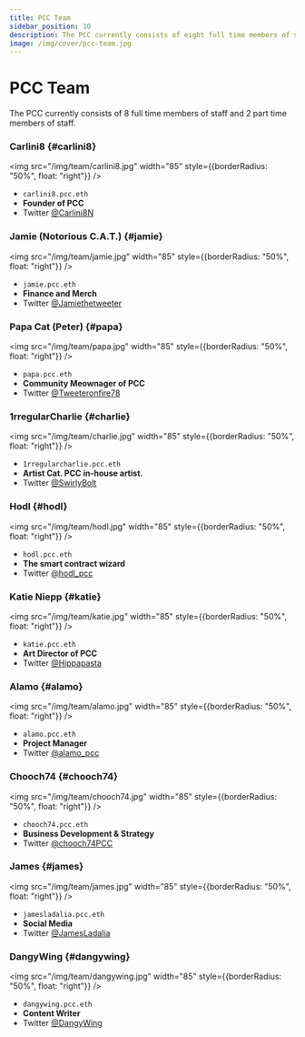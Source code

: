 ```yaml
---
title: PCC Team
sidebar_position: 10
description: The PCC currently consists of eight full time members of staff and two part time members of staff.
image: /img/cover/pcc-team.jpg
---
```


# PCC Team

The PCC currently consists of 8 full time members of staff and 2 part time members of staff.

### Carlini8 {#carlini8}

<img
src="/img/team/carlini8.jpg"
width="85"
style={{borderRadius: "50%", float: "right"}}
/>

- `carlini8.pcc.eth`
- **Founder of PCC**
- Twitter [@Carlini8N](https://twitter.com/Carlini8N)

### Jamie (Notorious C.A.T.) {#jamie}

<img
src="/img/team/jamie.jpg"
width="85"
style={{borderRadius: "50%", float: "right"}}
/>

- `jamie.pcc.eth`
- **Finance and Merch**
- Twitter [@Jamiethetweeter](https://twitter.com/Jamiethetweeter)

### Papa Cat (Peter) {#papa}

<img
src="/img/team/papa.jpg"
width="85"
style={{borderRadius: "50%", float: "right"}}
/>

- `papa.pcc.eth`
- **Community Meownager of PCC**
- Twitter [@Tweeteronfire78](https://twitter.com/Tweeteronfire78)

### 1rregularCharlie {#charlie}

<img
src="/img/team/charlie.jpg"
width="85"
style={{borderRadius: "50%", float: "right"}}
/>

- `1rregularcharlie.pcc.eth`
- **Artist Cat. PCC in-house artist.**
- Twitter [@SwirlyBolt](https://twitter.com/swirlybolt)

### Hodl {#hodl}

<img
src="/img/team/hodl.jpg"
width="85"
style={{borderRadius: "50%", float: "right"}}
/>

- `hodl.pcc.eth`
- **The smart contract wizard**
- Twitter [@hodl_pcc](https://twitter.com/hodl_pcc)

### Katie Niepp {#katie}

<img
src="/img/team/katie.jpg"
width="85"
style={{borderRadius: "50%", float: "right"}}
/>

- `katie.pcc.eth`
- **Art Director of PCC**
- Twitter [@Hippapasta](https://twitter.com/Hippapasta)

### Alamo {#alamo}

<img
src="/img/team/alamo.jpg"
width="85"
style={{borderRadius: "50%", float: "right"}}
/>

- `alamo.pcc.eth`
- **Project Manager**
- Twitter [@alamo_pcc](https://twitter.com/alamo_pcc)

### Chooch74 {#chooch74}

<img
src="/img/team/chooch74.jpg"
width="85"
style={{borderRadius: "50%", float: "right"}}
/>

- `chooch74.pcc.eth`
- **Business Development & Strategy**
- Twitter [@chooch74PCC](https://twitter.com/chooch74PCC)

### James {#james}

<img
src="/img/team/james.jpg"
width="85"
style={{borderRadius: "50%", float: "right"}}
/>

- `jamesladalia.pcc.eth`
- **Social Media**
- Twitter [@JamesLadalia](https://twitter.com/JamesLadalia)

### DangyWing {#dangywing}

<img
src="/img/team/dangywing.jpg"
width="85"
style={{borderRadius: "50%", float: "right"}}
/>

- `dangywing.pcc.eth`
- **Content Writer**
- Twitter [@DangyWing](https://twitter.com/dangywing)
